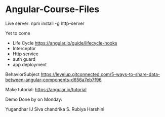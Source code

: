 # Angular-Course-Files

Live server:
npm install -g http-server




Yet to come
- Life Cycle
https://angular.io/guide/lifecycle-hooks
- Interceptor
- Http service
- auth guard
- app deployment


BehaviorSubject
https://levelup.gitconnected.com/5-ways-to-share-data-between-angular-components-d656a7eb7f96



Make tutorial:
https://angular.io/tutorial


Demo Done by on Monday:

Yugandhar IJ
Siva chandrika
S. Rubiya
Harshini